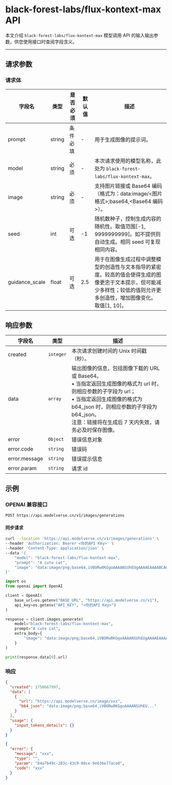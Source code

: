 # black-forest-labs/flux-kontext-max API

本文介绍 `black-forest-labs/flux-kontext-max` 模型调用 API 的输入输出参数，供您使用接口时查阅字段含义。

---

## 请求参数

### 请求体

| 字段名          | 类型   | 是否必须 | 默认值 | 描述                                                                                                                                                                        |
| --------------- | ------ | -------- | ------ | --------------------------------------------------------------------------------------------------------------------------------------------------------------------------- |
| prompt          | string | 条件必填 | -      | 用于生成图像的提示词。                                                                                                                                                      |
| model           | string | 必须     | -      | 本次请求使用的模型名称，此处为 `black-forest-labs/flux-kontext-max`。                                                                                                          |
| image           | string | 必须     | -      | 支持图片链接或 Base64 编码（格式为：data:image/<图片格式>;base64,<Base64 编码>）。                                                                                          |
| seed            | int    | 可选     | -1     | 随机数种子，控制生成内容的随机性。取值范围[-1, 9999999999]。如不提供则自动生成。相同 seed 可复现相同内容。                                                                  |
| guidance_scale  | float  | 可选     | 2.5    | 用于在图像生成过程中调整模型的创造性与文本指导的紧密度。较高的值会使得生成的图像更忠于文本提示，但可能减少多样性；较低的值则允许更多创造性，增加图像变化。<br>取值[1, 10]。 |

## 响应参数

| 字段名        | 类型      | 描述                                                                                                                                                                                                                                                    |
| ------------- | --------- | ------------------------------------------------------------------------------------------------------------------------------------------------------------------------------------------------------------------------------------------------------- |
| created       | `integer` | 本次请求创建时间的 Unix 时间戳（秒）。                                                                                                                                                                                                                  |
| data          | `array`   | 输出图像的信息，包括图像下载的 URL 或 Base64。<br>• 当指定返回生成图像的格式为 url 时，则相应参数的子字段为 url；<br>• 当指定返回生成图像的格式为 b64_json 时，则相应参数的子字段为 b64_json。<br>注意：链接将在生成后 7 天内失效，请务必及时保存图像。 |
| error         | `Object`  | 错误信息对象                                                                                                                                                                                                                                            |
| error.code    | `string`  | 错误码                                                                                                                                                                                                                                                  |
| error.message | `string`  | 错误提示信息                                                                                                                                                                                                                                            |
| error.param   | `string`  | 请求 id                                                                                                                                                                                                                                                 |

## 示例

### OPENAI 兼容接口

`POST https://api.modelverse.cn/v1/images/generations`

#### 同步请求

```bash
curl --location 'https://api.modelverse.cn/v1/images/generations' \
--header 'Authorization: Bearer <你的API Key>' \
--header 'Content-Type: application/json' \
--data '{
    "model": "black-forest-labs/flux-kontext-max",
    "prompt": "A cute cat",
    "image": "data:image/png;base64,iVBORw0KGgoAAAANSUhEUgAAAAEAAAABCAQAAAC1HAwCAAAAC0lEQVR42mNkYAAAAAYAAjCB0C8AAAAASUVORK5CYII="
}'
```

```python
import os
from openai import OpenAI

client = OpenAI(
    base_url=os.getenv("BASE_URL", "https://api.modelverse.cn/v1"),
    api_key=os.getenv("API_KEY", "<你的API Key>")
)

response = client.images.generate(
    model="black-forest-labs/flux-kontext-max",
    prompt="A cute cat",
    extra_body={
        "image": "data:image/png;base64,iVBORw0KGgoAAAANSUhEUgAAAAEAAAABCAQAAAC1HAwCAAAAC0lEQVR42mNkYAAAAAYAAjCB0C8AAAAASUVORK5CYII="
    }
)

print(response.data[0].url)
```

### 响应

```json
{
  "created": 1750667997,
  "data": [
    {
      "url": "https://api.modelverse.cn/image/xxx",
      "b64_json": "data:image/png;base64,iVBORw0KGgoAAAANSUhEU..."
    }
  ],
  "usage": {
    "input_tokens_details": {}
  }
}
```

```json
{
  "error": {
    "message": "xxx",
    "type": "",
    "param": "b4a7b49c-203c-43c9-88ce-9e636e77ace8",
    "code": "xxx"
  }
}
```
<!-- 
TODO:异步请求
### 异步请求
  
``` -->